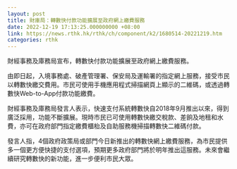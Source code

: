 ```yaml
---
layout: post
title: 財庫局：轉數快付款功能擴展至政府網上繳費服務
date: 2022-12-19 17:13:25.000000000 +08:00
link: https://news.rthk.hk/rthk/ch/component/k2/1680514-20221219.htm
categories: rthk
---
```


財經事務及庫務局宣布，轉數快付款功能擴展至政府網上繳費服務。
 
由即日起，入境事務處、破產管理署、保安局及運輸署的指定網上服務，接受市民以轉數快繳交費用。市民可使用手機應用程式掃描網頁上顯示的二維碼，或透過轉數快Web-to-App付款功能繳費。
 
財經事務及庫務局發言人表示，快速支付系統轉數快自2018年9月推出以來，得到廣泛採用，功能不斷擴展。現時市民已可使用轉數快繳交稅款、差餉及地租和水費，亦可在政府部門指定繳費櫃枱及自助服務機掃描轉數快二維碼付款。

發言人指，4個政府政策局或部門今日新推出的轉數快網上繳費服務，為市民提供多一個更方便快捷的支付選項，預期更多政府部門將於明年推出這服務。未來會繼續研究轉數快的新功能，進一步便利市民大眾。
